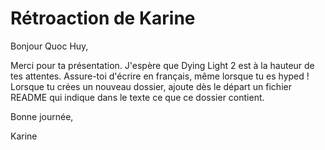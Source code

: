 # Rétroaction de Karine

Bonjour Quoc Huy,

Merci pour ta présentation. J'espère que Dying Light 2 est à la hauteur de tes attentes.  Assure-toi d'écrire en français, même lorsque tu es hyped !
Lorsque tu crées un nouveau dossier, ajoute dès le départ un fichier README qui indique dans le texte ce que ce dossier contient.

Bonne journée,

Karine
